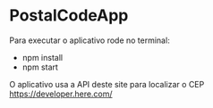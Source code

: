 # PostalCodeApp

Para executar o aplicativo rode no terminal:
-	npm install
-	npm start

O aplicativo usa a API deste site para localizar o CEP
https://developer.here.com/

